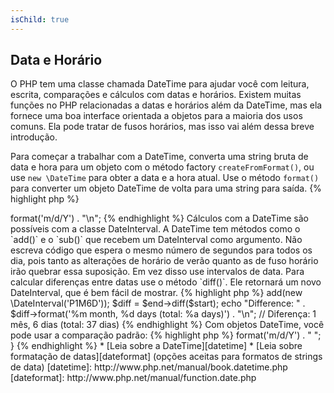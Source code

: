 ```yaml
---
isChild: true
---
```


## Data e Horário

O PHP tem uma classe chamada DateTime para ajudar você com leitura, escrita, comparações e cálculos com datas e horários. Existem
muitas funções no PHP relacionadas a datas e horários além da DateTime, mas ela fornece uma boa interface orientada a objetos para a maioria
dos usos comuns. Ela pode tratar de fusos horários, mas isso vai além dessa breve introdução.

Para começar a trabalhar com a DateTime, converta uma string bruta de data e hora para um objeto com o método factory `createFromFormat()`,
ou use `new \DateTime` para obter a data e a hora atual. Use o método `format()` para converter um objeto DateTime de volta para uma string
para saída.
{% highlight php %}
<?php
$raw = '22. 11. 1968';
$start = \DateTime::createFromFormat('d. m. Y', $raw);

echo "Start date: " . $start->format('m/d/Y') . "\n";
{% endhighlight %}

Cálculos com a DateTime são possíveis com a classe DateInterval. A DateTime tem métodos como o `add()` e o `sub()` que
recebem um DateInterval como argumento. Não escreva código que espera o mesmo número de segundos para todos os dia, pois tanto as
alterações de horário de verão quanto as de fuso horário irão quebrar essa suposição. Em vez disso use intervalos de data. Para calcular diferenças entre datas use
o método `diff()`. Ele retornará um novo DateInterval, que é bem fácil de mostrar.

{% highlight php %}
<?php
// cria uma cópia de $start e adiciona um mês e 6 dias
$end = clone $start;
$end->add(new \DateInterval('P1M6D'));

$diff = $end->diff($start);
echo "Difference: " . $diff->format('%m month, %d days (total: %a days)') . "\n";
// Diferença: 1 mês, 6 dias (total: 37 dias)
{% endhighlight %}

Com objetos DateTime, você pode usar a comparação padrão:
{% highlight php %}
<?php
if($start < $end) {
    echo "Start is before end!\n";
}
{% endhighlight %}
    
Um último exemplo para demonstrar a classe DatePeriod. Ela é usada para iterar por eventos recorrentes. Ela pode receber dois
objetos DateTime, um início e um fim, e o intervalo para o qual ele retornará todos os eventos no meio.
{% highlight php %}
<?php
// mostra todas as quintas-feiras entre $start e $end
$periodInterval = \DateInterval::createFromDateString('first thursday');
$periodIterator = new \DatePeriod($start, $periodInterval, $end, \DatePeriod::EXCLUDE_START_DATE);
foreach($periodIterator as $date)
{
    //mostra cada data no período
    echo $date->format('m/d/Y') . " ";
}
{% endhighlight %}

* [Leia sobre a DateTime][datetime]
* [Leia sobre formatação de datas][dateformat] (opções aceitas para formatos de strings de data)

[datetime]: http://www.php.net/manual/book.datetime.php
[dateformat]: http://www.php.net/manual/function.date.php
